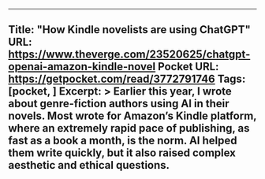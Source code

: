 
---
Title: "How Kindle novelists are using ChatGPT"
URL: https://www.theverge.com/23520625/chatgpt-openai-amazon-kindle-novel
Pocket URL: https://getpocket.com/read/3772791746
Tags: [pocket, ]
Excerpt: >
    Earlier this year, I wrote about genre-fiction authors using AI in their novels. Most wrote for Amazon’s Kindle platform, where an extremely rapid pace of publishing, as fast as a book a month, is the norm. AI helped them write quickly, but it also raised complex aesthetic and ethical questions.
---


